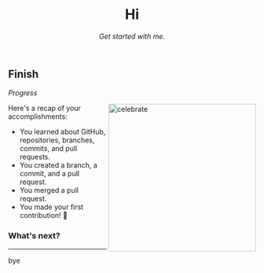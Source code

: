<header>

<!--
  <<< Author notes: Course header >>>
  Include a 1280×640 image, course title in sentence case, and a concise description in emphasis.
  In your repository settings: enable template repository, add your 1280×640 social image, auto delete head branches.
  Add your open source license, GitHub uses MIT license.
-->

# Hi

_Get started with me._

</header>

<!--
  <<< Author notes: Finish >>>
  Review what we learned, ask for feedback, provide next steps.
-->

## Finish

_Progress_

<img src=https://octodex.github.com/images/collabocats.jpg alt=celebrate width=300 align=right>

Here's a recap of your accomplishments:

- You learned about GitHub, repositories, branches, commits, and pull requests.
- You created a branch, a commit, and a pull request.
- You merged a pull request.
- You made your first contribution! :tada:

### What's next?



<footer>

<!--
  <<< Author notes: Footer >>>
  Add a link to get support, GitHub status page, code of conduct, license link.
-->

---
bye

</footer>
